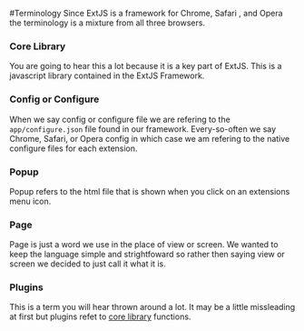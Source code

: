 #Terminology
Since ExtJS is a framework for Chrome, Safari , and Opera the terminology is a mixture from all three browsers.

### Core Library
You are going to hear this a lot because it is a key part of ExtJS. This is a javascript library contained in the ExtJS Framework.

### Config or Configure
When we say config or configure file we are refering to the `app/configure.json` file found in our framework. Every-so-often we say Chrome, Safari, or Opera config in which case we am refering to the native configure files for each extension.

### Popup
Popup refers to the html file that is shown when you click on an extensions menu icon.

### Page
Page is just a word we use in the place of view or screen. We wanted to keep the language simple and strightfoward so rather then saying view or screen we decided to just call it what it is.

### Plugins
This is a term you will hear thrown around a lot. It may be a little missleading at first but plugins refet to [core library](documentation/erminology#core-library) functions.
